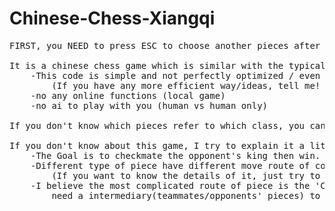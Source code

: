 # Chinese-Chess-Xiangqi
<pre>
FIRST, you NEED to press ESC to choose another pieces after you have already chosen one piece.

It is a chinese chess game which is similar with the typical chess most people played.  
    -This code is simple and not perfectly optimized / even some missing rules  
        (If you have any more efficient way/ideas, tell me! I really want to know)  
    -no any online functions (local game)  
    -no ai to play with you (human vs human only)  

If you don't know which pieces refer to which class, you can find the img file recognise the name and its appearance.  

If you don't know about this game, I try to explain it a little:   
    -The Goal is to checkmate the opponent's king then win.  
    -Different type of piece have different move route of course.   
        (If you want to know the details of it, just try to download the files and play a few moves with each pieces.)  
    -I believe the most complicated route of piece is the 'Cannon'(class name of .py is 'Boom' lol) which   
        need a intermediary(teammates/opponents' pieces) to capture the opponents.  
</pre>
